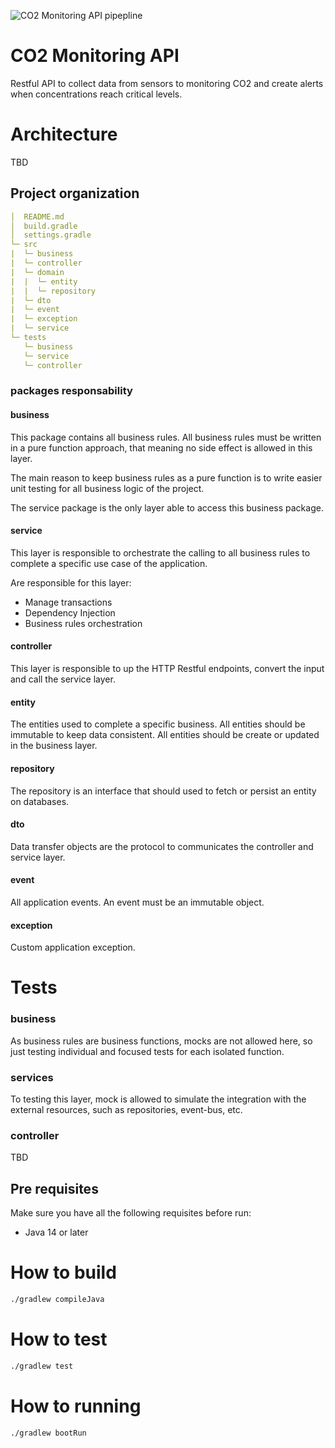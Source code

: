 ![CO2 Monitoring API pipepline](https://github.com/emmanuelsilva/co2-monitoring-service/workflows/CO2%20Monitoring%20API%20pipepline/badge.svg)

# CO2 Monitoring API

Restful API to collect data from sensors to monitoring CO2 and create alerts when concentrations reach critical levels.

# Architecture

TBD

## Project organization

```yaml
│  README.md
│  build.gradle
│  settings.gradle
└─ src
|  └─ business
|  └─ controller
|  └─ domain
|  |  └─ entity
|  |  └─ repository
|  └─ dto
|  └─ event
|  └─ exception
|  └─ service 
└─ tests
   └─ business
   └─ service
   └─ controller
```

### packages responsability

#### business

This package contains all business rules. All business rules must be written in a pure function approach, that meaning no side effect is allowed in this layer. 

The main reason to keep business rules as a pure function is to write easier unit testing for all business logic of the project.

The service package is the only layer able to access this business package.

#### service

This layer is responsible to orchestrate the calling to all business rules to complete a specific use case of the application. 

Are responsible for this layer:

- Manage transactions
- Dependency Injection
- Business rules orchestration

#### controller

This layer is responsible to up the HTTP Restful endpoints, convert the input and call the service layer.

#### entity

The entities used to complete a specific business. All entities should be immutable to keep data consistent. All entities should be create or updated in the business layer.

#### repository

The repository is an interface that should used to fetch or persist an entity on databases.

#### dto

Data transfer objects are the protocol to communicates the controller and service layer.

#### event

All application events. An event must be an immutable object.

#### exception

Custom application exception.

# Tests

### business

As business rules are business functions, mocks are not allowed here, so just testing individual and focused tests for each isolated function.

### services

To testing this layer, mock is allowed to simulate the integration with the external resources, such as repositories, event-bus, etc.

### controller

TBD

## Pre requisites

Make sure you have all the following requisites before run:

- Java 14 or later

# How to build

```sh
./gradlew compileJava
```

# How to test

```sh
./gradlew test
```

# How to running

```sh
./gradlew bootRun
```
